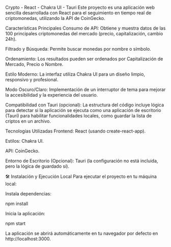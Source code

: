 Crypto - React - Chakra UI - Tauri 
Este proyecto es una aplicación web sencilla desarrollada con React para el seguimiento en tiempo real de criptomonedas, utilizando la API de CoinGecko.

Características Principales
Consumo de API: Obtiene y muestra datos de las 100 principales criptomonedas del mercado (precio, capitalización, cambio 24h).

Filtrado y Búsqueda: Permite buscar monedas por nombre o símbolo.

Ordenamiento: Los resultados pueden ser ordenados por Capitalización de Mercado, Precio o Nombre.

Estilo Moderno: La interfaz utiliza Chakra UI para un diseño limpio, responsivo y profesional.

Modo Oscuro/Claro: Implementación de un interruptor de tema para mejorar la accesibilidad y la experiencia del usuario.

Compatibilidad con Tauri (opcional): La estructura del código incluye lógica para detectar si la aplicación se ejecuta como una aplicación de escritorio (Tauri) para habilitar funcionalidades locales, como guardar la lista de criptos en un archivo.

Tecnologías Utilizadas
Frontend: React (usando create-react-app).

Estilos: Chakra UI.

API: CoinGecko.

Entorno de Escritorio (Opcional): Tauri (la configuración no está incluida, pero la lógica de guardado sí).

🛠️ Instalación y Ejecución Local
Para ejecutar el proyecto en tu máquina local:

Instala dependencias:

npm install

Inicia la aplicación:

npm start

La aplicación se abrirá automáticamente en tu navegador por defecto en http://localhost:3000.

